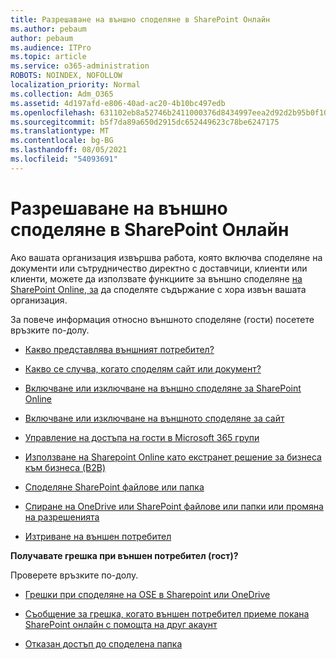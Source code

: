 ```yaml
---
title: Разрешаване на външно споделяне в SharePoint Онлайн
ms.author: pebaum
author: pebaum
ms.audience: ITPro
ms.topic: article
ms.service: o365-administration
ROBOTS: NOINDEX, NOFOLLOW
localization_priority: Normal
ms.collection: Adm_O365
ms.assetid: 4d197afd-e806-40ad-ac20-4b10bc497edb
ms.openlocfilehash: 631102eb8a52746b2411000376d8434997eea2d92d2b95b0f102acf2a75f9d2d
ms.sourcegitcommit: b5f7da89a650d2915dc652449623c78be6247175
ms.translationtype: MT
ms.contentlocale: bg-BG
ms.lasthandoff: 08/05/2021
ms.locfileid: "54093691"
---
```

# <a name="enable-external-sharing-in-sharepoint-online"></a>Разрешаване на външно споделяне в SharePoint Онлайн

Ако вашата организация извършва работа, която включва споделяне на документи или сътрудничество директно с доставчици, клиенти или клиенти, можете да използвате функциите за външно споделяне [на SharePoint Online, за](https://docs.microsoft.com/sharepoint/external-sharing-overview) да споделяте съдържание с хора извън вашата организация.

За повече информация относно външното споделяне (гости) посетете връзките по-долу.

- [Какво представлява външният потребител?](https://docs.microsoft.com/sharepoint/external-sharing-overview#what-is-an-external-user)

- [Какво се случва, когато споделям сайт или документ?](https://docs.microsoft.com/sharepoint/external-sharing-overview#what-happens-when-i-share-a-site-or-document)

- [Включване или изключване на външно споделяне за SharePoint Online](https://docs.microsoft.com/sharepoint/turn-external-sharing-on-or-off)

- [Включване или изключване на външното споделяне за сайт](https://docs.microsoft.com/sharepoint/change-external-sharing-site)

- [Управление на достъпа на гости в Microsoft 365 групи](https://docs.microsoft.com/microsoft-365/admin/create-groups/manage-guest-access-in-groups)

- [Използване на Sharepoint Online като екстранет решение за бизнеса към бизнеса (B2B)](https://docs.microsoft.com/sharepoint/create-b2b-extranet)

- [Споделяне SharePoint файлове или папка](https://support.office.com/article/share-sharepoint-files-or-folders-1fe37332-0f9a-4719-970e-d2578da4941c)

- [Спиране на OneDrive или SharePoint файлове или папки или промяна на разрешенията](https://support.office.com/article/stop-sharing-onedrive-or-sharepoint-files-or-folders-or-change-permissions-0a36470f-d7fe-40a0-bd74-0ac6c1e13323)

- [Изтриване на външен потребител](https://docs.microsoft.com/sharepoint/remove-users#delete-a-guest-from-the-microsoft-365-admin-center)

**Получавате грешка при външен потребител (гост)?**

Проверете връзките по-долу. 

- [Грешки при споделяне на OSE в Sharepoint или OneDrive](https://docs.microsoft.com/sharepoint/sharepoint-onedrive-error-message)

- [Съобщение за грешка, когато външен потребител приеме покана SharePoint онлайн с помощта на друг акаунт](https://docs.microsoft.com/sharepoint/support/sharing-and-permissions/error-when-external-user-accepts-an-invitation-by-using-another-account)

- [Отказан достъп до споделена папка](https://docs.microsoft.com/sharepoint/support/sharing-and-permissions/cannot-access-shared-folder)
